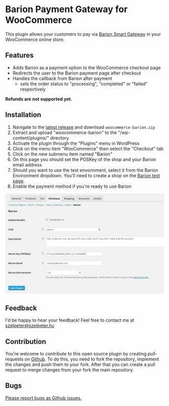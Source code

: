 # Barion Payment Gateway for WooCommerce

This plugin allows your customers to pay via [Barion Smart Gateway](https://www.barion.com/) in your WooCommerce online store.

## Features

- Adds Barion as a payment option to the WooCommerce checkout page
- Redirects the user to the Barion payment page after checkout
- Handles the callback from Barion after payment
  - sets the order status to "processing", "completed" or "failed" respectively

**Refunds are not supported yet.**

## Installation

1. Navigate to the [latest release](https://github.com/szelpe/woocommerce-barion/releases/latest) and download `woocommerce-barion.zip`
1. Extract and upload "woocommerce-barion" to the "/wp-content/plugins/" directory
1. Activate the plugin through the "Plugins" menu in WordPress
1. Click on the menu item "WooCommerce" then select the "Checkout" tab
1. Click on the new submenu item named "Barion"
1. On this page you should set the POSKey of the shop and your Barion email address 
1. Should you want to use the test envorinment, select it from the Barion Environment dropdown. You'll need to create a shop on the [Barion test page](https://test.barion.com).
1. Enable the payment method if you're ready to use Barion

![](checkout-settings.png)

## Feedback

I'd be happy to hear your feedback! Feel free to contact me at szelpeter@szelpeter.hu 

## Contribution

You're welcome to contribute to this open source plugin by creating pull-requests on [Github](https://github.com/szelpe/woocommerce-barion). To do this, you need to fork the repository, implement the changes and push them to your fork. After that you can create a pull request to merge changes from your fork the main repository.

## Bugs

[Please report bugs as Github issues.](https://github.com/szelpe/woocommerce-barion/issues)
